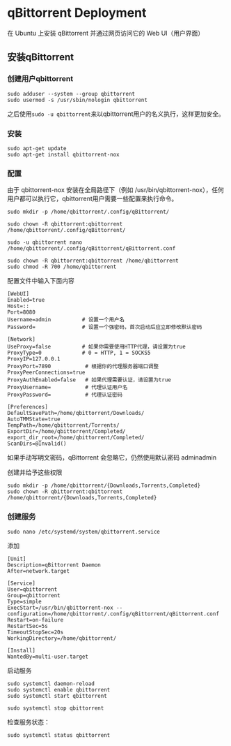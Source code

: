 # qBittorrent Deployment

在 Ubuntu 上安装 qBittorrent 并通过网页访问它的 Web UI（用户界面）

## 安装qBittorrent

### 创建用户qbittorrent

    sudo adduser --system --group qbittorrent
    sudo usermod -s /usr/sbin/nologin qbittorrent

之后使用`sudo -u qbittorrent`来以qbittorrent用户的名义执行，这样更加安全。

### 安装

    sudo apt-get update
    sudo apt-get install qbittorrent-nox

### 配置

由于 qbittorrent-nox 安装在全局路径下（例如 /usr/bin/qbittorrent-nox），任何用户都可以执行它，qbittorrent用户需要一些配置来执行命令。

    sudo mkdir -p /home/qbittorrent/.config/qBittorrent/

    sudo chown -R qbittorrent:qbittorrent /home/qbittorrent/.config/qBittorrent/

    sudo -u qbittorrent nano /home/qbittorrent/.config/qBittorrent/qBittorrent.conf

    sudo chown -R qbittorrent:qbittorrent /home/qbittorrent
    sudo chmod -R 700 /home/qbittorrent

配置文件中输入下面内容

    [WebUI]
    Enabled=true
    Host=::
    Port=8080
    Username=admin          # 设置一个用户名
    Password=               # 设置一个强密码，首次启动后应立即修改默认密码

    [Network]
    UseProxy=false          # 如果你需要使用HTTP代理，请设置为true
    ProxyType=0             # 0 = HTTP, 1 = SOCKS5
    ProxyIP=127.0.0.1
    ProxyPort=7890           # 根据你的代理服务器端口调整
    ProxyPeerConnections=true
    ProxyAuthEnabled=false   # 如果代理需要认证，请设置为true
    ProxyUsername=           # 代理认证用户名
    ProxyPassword=           # 代理认证密码

    [Preferences]
    DefaultSavePath=/home/qbittorrent/Downloads/
    AutoTMMState=true
    TempPath=/home/qbittorrent/Torrents/
    ExportDir=/home/qbittorrent/Completed/
    export_dir_root=/home/qbittorrent/Completed/
    ScanDirs=@Invalid()

如果手动写明文密码，qBittorrent 会忽略它，仍然使用默认密码 adminadmin

创建并给予这些权限

    sudo mkdir -p /home/qbittorrent/{Downloads,Torrents,Completed}
    sudo chown -R qbittorrent:qbittorrent /home/qbittorrent/{Downloads,Torrents,Completed}

### 创建服务

    sudo nano /etc/systemd/system/qbittorrent.service

添加

    [Unit]
    Description=qBittorrent Daemon
    After=network.target

    [Service]
    User=qbittorrent
    Group=qbittorrent
    Type=simple
    ExecStart=/usr/bin/qbittorrent-nox --configuration=/home/qbittorrent/.config/qBittorrent/qBittorrent.conf
    Restart=on-failure
    RestartSec=5s
    TimeoutStopSec=20s
    WorkingDirectory=/home/qbittorrent/

    [Install]
    WantedBy=multi-user.target

启动服务

    sudo systemctl daemon-reload
    sudo systemctl enable qbittorrent
    sudo systemctl start qbittorrent

    sudo systemctl stop qbittorrent

检查服务状态：

    sudo systemctl status qbittorrent